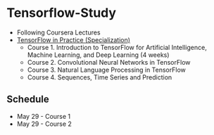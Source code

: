 # Tensorflow-Study
* Following Coursera Lectures
* [TensorFlow in Practice (Specialization)](https://www.coursera.org/specializations/tensorflow-in-practice)
	* Course 1. Introduction to TensorFlow for Artificial Intelligence, Machine Learning, and Deep Learning (4 weeks)
	* Course 2. Convolutional Neural Networks in TensorFlow
	* Course 3. Natural Language Processing in TensorFlow 
	* Course 4. Sequences, Time Series and Prediction 

## Schedule
* May 29 - Course 1
* May 29 - Course 2
